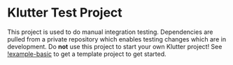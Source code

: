 # Klutter Test Project

This project is used to do manual integration testing. Dependencies are pulled from a private repository
which enables testing changes which are in development. Do <b>not</b> use this project to start your 
own Klutter project! See [!example-basic](../examples/example-basic) to get a template project to get started.
